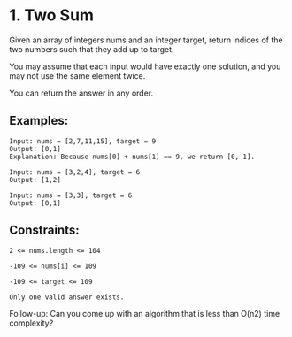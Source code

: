 # 1. Two Sum


Given an array of integers nums and an integer target, return indices of the two numbers such that they add up to target.

You may assume that each input would have exactly one solution, and you may not use the same element twice.

You can return the answer in any order.

 

## Examples:
```
Input: nums = [2,7,11,15], target = 9
Output: [0,1]
Explanation: Because nums[0] + nums[1] == 9, we return [0, 1].
```

```
Input: nums = [3,2,4], target = 6
Output: [1,2]
```

```
Input: nums = [3,3], target = 6
Output: [0,1]
``` 

## Constraints:
```
2 <= nums.length <= 104
```
```
-109 <= nums[i] <= 109
```
```
-109 <= target <= 109
```
```
Only one valid answer exists.
```

Follow-up: Can you come up with an algorithm that is less than O(n2) time complexity?